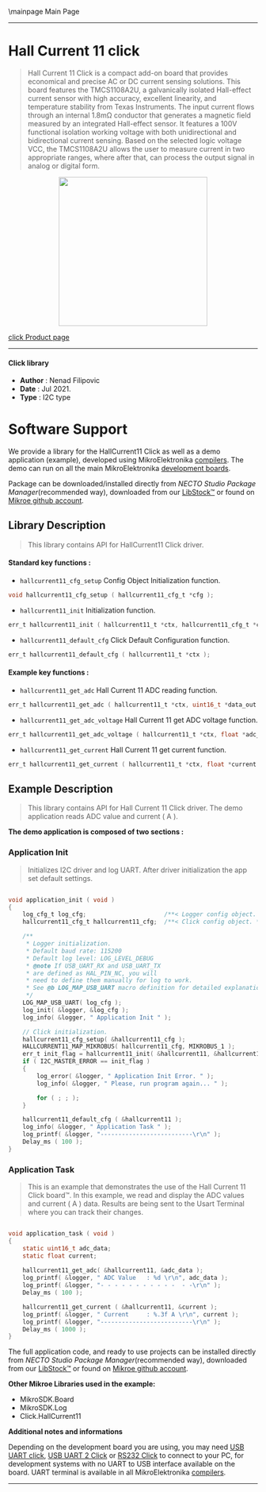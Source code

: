 \mainpage Main Page

---
# Hall Current 11 click

> Hall Current 11 Click is a compact add-on board that provides economical and precise AC or DC current sensing solutions. This board features the TMCS1108A2U, a galvanically isolated Hall-effect current sensor with high accuracy, excellent linearity, and temperature stability from Texas Instruments. The input current flows through an internal 1.8mΩ conductor that generates a magnetic field measured by an integrated Hall-effect sensor. It features a 100V functional isolation working voltage with both unidirectional and bidirectional current sensing. Based on the selected logic voltage VCC, the TMCS1108A2U allows the user to measure current in two appropriate ranges, where after that, can process the output signal in analog or digital form.

<p align="center">
  <img src="https://download.mikroe.com/images/click_for_ide/hallcurrent11_click.png" height=300px>
</p>

[click Product page](https://www.mikroe.com/hall-current-11-click)

---


#### Click library

- **Author**        : Nenad Filipovic
- **Date**          : Jul 2021.
- **Type**          : I2C type


# Software Support

We provide a library for the HallCurrent11 Click
as well as a demo application (example), developed using MikroElektronika
[compilers](https://www.mikroe.com/necto-studio).
The demo can run on all the main MikroElektronika [development boards](https://www.mikroe.com/development-boards).

Package can be downloaded/installed directly from *NECTO Studio Package Manager*(recommended way), downloaded from our [LibStock&trade;](https://libstock.mikroe.com) or found on [Mikroe github account](https://github.com/MikroElektronika/mikrosdk_click_v2/tree/master/clicks).

## Library Description

> This library contains API for HallCurrent11 Click driver.

#### Standard key functions :

- `hallcurrent11_cfg_setup` Config Object Initialization function.
```c
void hallcurrent11_cfg_setup ( hallcurrent11_cfg_t *cfg );
```

- `hallcurrent11_init` Initialization function.
```c
err_t hallcurrent11_init ( hallcurrent11_t *ctx, hallcurrent11_cfg_t *cfg );
```

- `hallcurrent11_default_cfg` Click Default Configuration function.
```c
err_t hallcurrent11_default_cfg ( hallcurrent11_t *ctx );
```

#### Example key functions :

- `hallcurrent11_get_adc` Hall Current 11 ADC reading function.
```c
err_t hallcurrent11_get_adc ( hallcurrent11_t *ctx, uint16_t *data_out );
```

- `hallcurrent11_get_adc_voltage` Hall Current 11 get ADC voltage function.
```c
err_t hallcurrent11_get_adc_voltage ( hallcurrent11_t *ctx, float *adc_vtg );
```

- `hallcurrent11_get_current` Hall Current 11 get current function.
```c
err_t hallcurrent11_get_current ( hallcurrent11_t *ctx, float *current );
```

## Example Description

> This library contains API for Hall Current 11 Click driver.
> The demo application reads ADC value and current ( A ).

**The demo application is composed of two sections :**

### Application Init

> Initializes I2C driver and log UART.
> After driver initialization the app set default settings.

```c

void application_init ( void ) 
{
    log_cfg_t log_cfg;                      /**< Logger config object. */
    hallcurrent11_cfg_t hallcurrent11_cfg;  /**< Click config object. */

    /** 
     * Logger initialization.
     * Default baud rate: 115200
     * Default log level: LOG_LEVEL_DEBUG
     * @note If USB_UART_RX and USB_UART_TX 
     * are defined as HAL_PIN_NC, you will 
     * need to define them manually for log to work. 
     * See @b LOG_MAP_USB_UART macro definition for detailed explanation.
     */
    LOG_MAP_USB_UART( log_cfg );
    log_init( &logger, &log_cfg );
    log_info( &logger, " Application Init " );

    // Click initialization.
    hallcurrent11_cfg_setup( &hallcurrent11_cfg );
    HALLCURRENT11_MAP_MIKROBUS( hallcurrent11_cfg, MIKROBUS_1 );
    err_t init_flag = hallcurrent11_init( &hallcurrent11, &hallcurrent11_cfg );
    if ( I2C_MASTER_ERROR == init_flag ) 
    {
        log_error( &logger, " Application Init Error. " );
        log_info( &logger, " Please, run program again... " );

        for ( ; ; );
    }

    hallcurrent11_default_cfg ( &hallcurrent11 );
    log_info( &logger, " Application Task " );
    log_printf( &logger, "--------------------------\r\n" );
    Delay_ms ( 100 );
}

```

### Application Task

> This is an example that demonstrates the use of the Hall Current 11 Click board™.
> In this example, we read and display the ADC values and current ( A ) data.
> Results are being sent to the Usart Terminal where you can track their changes.

```c

void application_task ( void ) 
{
    static uint16_t adc_data;
    static float current;
    
    hallcurrent11_get_adc( &hallcurrent11, &adc_data );
    log_printf( &logger, " ADC Value   : %d \r\n", adc_data );
    log_printf( &logger, "- - - - - - - - - - -  - -\r\n" );
    Delay_ms ( 100 );

    hallcurrent11_get_current ( &hallcurrent11, &current );
    log_printf( &logger, " Current     : %.3f A \r\n", current );
    log_printf( &logger, "--------------------------\r\n" );
    Delay_ms ( 1000 );
}

```

The full application code, and ready to use projects can be installed directly from *NECTO Studio Package Manager*(recommended way), downloaded from our [LibStock&trade;](https://libstock.mikroe.com) or found on [Mikroe github account](https://github.com/MikroElektronika/mikrosdk_click_v2/tree/master/clicks).

**Other Mikroe Libraries used in the example:**

- MikroSDK.Board
- MikroSDK.Log
- Click.HallCurrent11

**Additional notes and informations**

Depending on the development board you are using, you may need
[USB UART click](https://www.mikroe.com/usb-uart-click),
[USB UART 2 Click](https://www.mikroe.com/usb-uart-2-click) or
[RS232 Click](https://www.mikroe.com/rs232-click) to connect to your PC, for
development systems with no UART to USB interface available on the board. UART
terminal is available in all MikroElektronika
[compilers](https://shop.mikroe.com/compilers).

---
